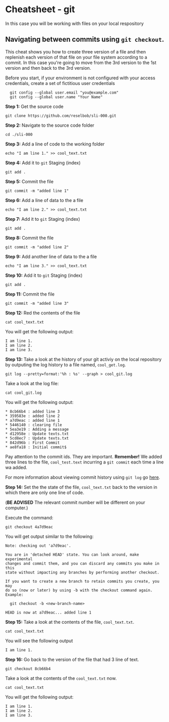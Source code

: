 # Cheatsheet - git

In this case you will be working with files on your local respository

## Navigating between commits using `git checkout`.

This cheat shows you how to create three version of a file and then replenish each version of that file on your file system according to a commit. In this case you're going to move from the 3rd version to the 1st version and then back to the 3rd version.

Before you start, if your environment is not configured with your access credentials, create a set of fictitious user credentials

```
  git config --global user.email "you@example.com"
  git config --global user.name "Your Name"
```

**Step 1:**  Get the source code

`git clone https://github.com/reselbob/sli-000.git`

**Step 2:** Navigate to the source code folder

`cd ./sli-000`

**Step 3:** Add a line of code to the working folder


```
echo "I am line 1." >> cool_text.txt
```
**Step 4:** Add it to `git` Staging (index)

`git add .`


**Step 5:** Commit the file

`git commit -m "added line 1"`


**Step 6:** Add a line of data to the a file

```
echo "I am line 2." >> cool_text.txt
```

**Step 7:** Add it to `git` Staging (index)

`git add .`

**Step 8:** Commit the file

`git commit -m "added line 2"`

**Step 9:** Add another line of data to the a file

```
echo "I am line 3." >> cool_text.txt
```

**Step 10:** Add it to `git` Staging (index)

`git add .`

**Step 11:** Commit the file

`git commit -m "added line 3"`

**Step 12:** Red the contents of the file

`cat cool_text.txt`

You will get the following output:

```
I am line 1.
I am line 2.
I am line 3.
```

**Step 13:** Take a look at the history of your git activiy on the local repository by outputing the log history to a file named, `cool_get.log`.

`git log --pretty=format:'%h : %s' --graph > cool_git.log`

Take a look at the log file:

`cat cool_git.log`

You will get the following output:

```
* 8cb66b4 : added line 3
* 359583e : added line 2
* a7d9eac : added line 1
* 5446140 : clearing file
* 5ea3e19 : Adding a message
* d12958e : Update texts.txt
* 5cd8ec7 : Update texts.txt
* 842d96b : First Commit
* ae8fa18 : Initial commit$
```
Pay attention to the commit ids. They are important. **Remember!** We added three lines to the file, `cool_test.text` incurring a `git commit` each time a line wa added.

For more information about viewing commit history using `git log` go [here](https://git-scm.com/book/en/v2/Git-Basics-Viewing-the-Commit-History).

**Step 14:** Set the the state of the file, `cool_text.txt` back to the version in which there are only one line of code.

(**BE ADVISED** The relevant commit number will be different on your computer.)

Execute the command:

`git checkout 4a7d9eac`

You will get output similar to the following:

```
Note: checking out 'a7d9eac'.

You are in 'detached HEAD' state. You can look around, make experimental
changes and commit them, and you can discard any commits you make in this
state without impacting any branches by performing another checkout.

If you want to create a new branch to retain commits you create, you may
do so (now or later) by using -b with the checkout command again. Example:

  git checkout -b <new-branch-name>

HEAD is now at a7d9eac... added line 1
```

**Step 15:** Take a look at the contents of the file, `cool_text.txt`.

`cat cool_text.txt`

You will see the following output

`I am line 1.`

**Step 16:** Go back to the version of the file that had 3 line of text.

`git checkout 8cb66b4`

Take a look at the contents of the `cool_text.txt` now.

`cat cool_text.txt`

You will get the following output:

```
I am line 1.
I am line 2.
I am line 3.
```




